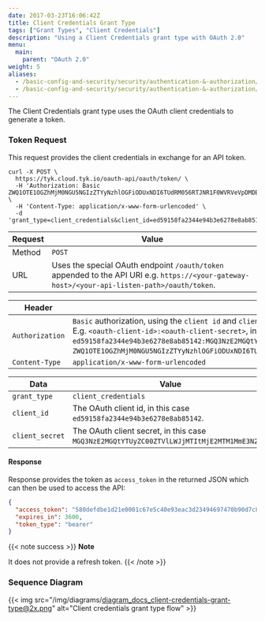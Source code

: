```yaml
---
date: 2017-03-23T16:06:42Z
title: Client Credentials Grant Type
tags: ["Grant Types", "Client Credentials"]
description: "Using a Client Credentials grant type with OAuth 2.0"
menu:
  main:
    parent: "OAuth 2.0"
weight: 5
aliases:
  - /basic-config-and-security/security/authentication-&-authorization/oauth2-0/client-credentials-grant/
  - /basic-config-and-security/security/authentication-&-authorization/oauth2-0/client-credentials-grant
---
```


The Client Credentials grant type uses the OAuth client credentials to generate a token.

### Token Request

This request provides the client credentials in exchange for an API token.

```shell
curl -X POST \
  https://tyk.cloud.tyk.io/oauth-api/oauth/token/ \
  -H 'Authorization: Basic ZWQ1OTE1OGZhMjM0NGU5NGIzZTYyNzhlOGFiODUxNDI6TUdRM056RTJNR1F0WVRVeVpDMDBaVFZsTFdKak1USXRNakUyTVRNMU1tRTNOMk0x' \
  -H 'Content-Type: application/x-www-form-urlencoded' \
  -d 'grant_type=client_credentials&client_id=ed59158fa2344e94b3e6278e8ab85142&client_secret=MGQ3NzE2MGQtYTUyZC00ZTVlLWJjMTItMjE2MTM1MmE3N2M1'
```

| Request | Value                                                                                                                                         |
| ------- | --------------------------------------------------------------------------------------------------------------------------------------------- |
| Method  | `POST`                                                                                                                                        |
| URL     | Uses the special OAuth endpoint `/oauth/token` appended to the API URI e.g. `https://<your-gateway-host>/<your-api-listen-path>/oauth/token`. |

| Header          | Value                                                                                                                                                                                                                                                                                                                                                                                                               |
| --------------- | ------------------------------------------------------------------------------------------------------------------------------------------------------------------------------------------------------------------------------------------------------------------------------------------------------------------------------------------------------------------------------------------------------------------- |
| `Authorization` | `Basic` authorization, using the `client id` and `client secret` of the OAuth client base64 encoded with colon separator. E.g. `<oauth-client-id>:<oauth-client-secret>`, in this case `ed59158fa2344e94b3e6278e8ab85142:MGQ3NzE2MGQtYTUyZC00ZTVlLWJjMTItMjE2MTM1MmE3N2M1`, which base64 encoded is `ZWQ1OTE1OGZhMjM0NGU5NGIzZTYyNzhlOGFiODUxNDI6TUdRM056RTJNR1F0WVRVeVpDMDBaVFZsTFdKak1USXRNakUyTVRNMU1tRTNOMk0x`. |
| `Content-Type`  | `application/x-www-form-urlencoded`                                                                                                                                                                                                                                                                                                                                                                                 |

| Data            | Value                                                                                     |
| --------------- | ----------------------------------------------------------------------------------------- |
| `grant_type`    | `client_credentials`                                                                      |
| `client_id`     | The OAuth client id, in this case `ed59158fa2344e94b3e6278e8ab85142`.                     |
| `client_secret` | The OAuth client secret, in this case `MGQ3NzE2MGQtYTUyZC00ZTVlLWJjMTItMjE2MTM1MmE3N2M1`. |

#### Response

Response provides the token as `access_token` in the returned JSON which can then be used to access the API:

```json
{
  "access_token": "580defdbe1d21e0001c67e5c40e93eac3d23494697470b90d7c81593",
  "expires_in": 3600,
  "token_type": "bearer"
}
```
{{< note success >}}
**Note**  

It does not provide a refresh token.
{{< /note >}}



### Sequence Diagram

{{< img src="/img/diagrams/diagram_docs_client-credentials-grant-type@2x.png" alt="Client credentials grant type flow" >}}
